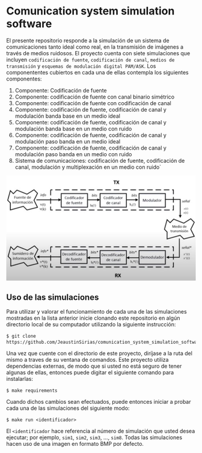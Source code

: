 # Comunication system simulation software
El presente repositorio responde a la simulación de un sistema de comunicaciones tanto ideal como real, en la transmisión de imágenes a través de medios ruidosos. El proyecto cuenta con siete simulaciones que incluyen `codificación de fuente`, `codificación de canal`, `medios de transmisión` y `esquemas de modulación digital PAM/ASK`. Los componententes cubiertos en cada una de ellas contempla los siguientes componentes:
1. Componente: Codificación de fuente
2. Componente: codificación de fuente con canal binario simétrico
3. Componente: codificación de fuente con codificación de canal
4. Componente: codificación de fuente, codificación de canal y modulación banda base en un medio ideal
5. Componente: codificación de fuente, codificación de canal y modulación banda base en un medio con ruido
6. Componente: codificación de fuente, codificación de canal y modulación paso banda en un medio ideal
7. Componente: codificación de fuente, codificación de canal y modulación paso banda en un medio con ruido
8. Sistema de comunicaciones: codificación de fuente, codificación de canal, modulación y multiplexación en un medio con ruido`

![Comunication system](https://github.com/JeaustinSirias/comunication_system_simulation_software/blob/master/docs/fuente.jpg)

## Uso de las simulaciones
Para utilizar y valorar el funcionamiento de cada una de las simulaciones mostradas en la lista anterior inicie clonando este repositorio en algún directorio local de su computador utilizando la siguiente instrucción:

```
$ git clone https://github.com/JeaustinSirias/comunication_system_simulation_software.git
```
Una vez que cuente con el directorio de este proyecto, diríjase a la ruta del mismo a traves de su ventana de comandos. Este proyecto utiliza dependencias externas, de modo que si usted no está seguro de tener algunas de ellas, entonces puede digitar el siguiente comando para instalarlas:

```
$ make requirements
```
Cuando dichos cambios sean efectuados, puede entonces iniciar a probar cada una de las simulaciones del siguiente modo:
```
$ make run <identificador>
```
El `<identificador` hace referencia al número de simulación que usted desea ejecutar; por ejemplo, `sim1`, `sim2`, `sim3`, ..., `sim8`. Todas las simulaciones hacen uso de una imagen en formato BMP por defecto.

